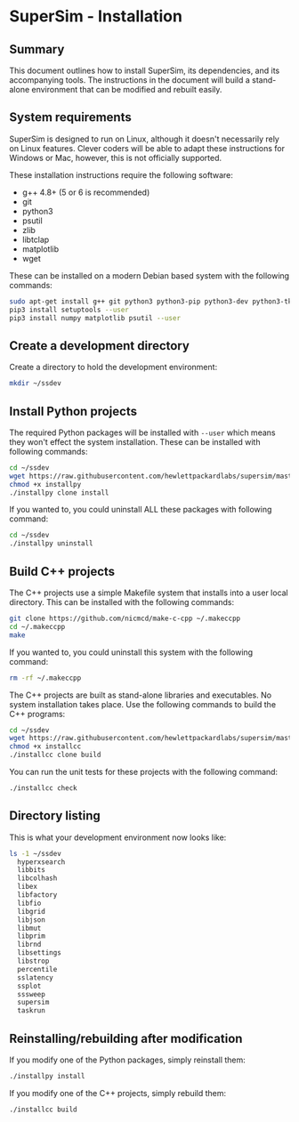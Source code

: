 # SuperSim - Installation

## Summary
This document outlines how to install SuperSim, its dependencies, and its
accompanying tools. The instructions in the document will build a stand-alone
environment that can be modified and rebuilt easily.

## System requirements
SuperSim is designed to run on Linux, although it doesn't necessarily rely
on Linux features. Clever coders will be able to adapt these instructions
for Windows or Mac, however, this is not officially supported.

These installation instructions require the following software:
- g++ 4.8+ (5 or 6 is recommended)
- git
- python3
- psutil
- zlib
- libtclap
- matplotlib
- wget

These can be installed on a modern Debian based system with the following
commands:

``` sh
sudo apt-get install g++ git python3 python3-pip python3-dev python3-tk libtclap-dev zlib1g-dev wget
pip3 install setuptools --user
pip3 install numpy matplotlib psutil --user
```

## Create a development directory
Create a directory to hold the development environment:

``` sh
mkdir ~/ssdev
```

## Install Python projects
The required Python packages will be installed with `--user` which means
they won't effect the system installation. These can be installed with
following commands:

``` sh
cd ~/ssdev
wget https://raw.githubusercontent.com/hewlettpackardlabs/supersim/master/scripts/installpy
chmod +x installpy
./installpy clone install
```

If you wanted to, you could uninstall ALL these packages with following command:

``` sh
cd ~/ssdev
./installpy uninstall
```

## Build C++ projects
The C++ projects use a simple Makefile system that installs into a user local
directory. This can be installed with the following commands:

``` sh
git clone https://github.com/nicmcd/make-c-cpp ~/.makeccpp
cd ~/.makeccpp
make
```

If you wanted to, you could uninstall this system with the following command:

``` sh
rm -rf ~/.makeccpp
```

The C++ projects are built as stand-alone libraries and executables.
No system installation takes place. Use the following commands to build the C++ programs:

``` sh
cd ~/ssdev
wget https://raw.githubusercontent.com/hewlettpackardlabs/supersim/master/scripts/installcc
chmod +x installcc
./installcc clone build
```

You can run the unit tests for these projects with the following command:

``` sh
./installcc check
```

## Directory listing
This is what your development environment now looks like:

``` sh
ls -1 ~/ssdev
  hyperxsearch
  libbits
  libcolhash
  libex
  libfactory
  libfio
  libgrid
  libjson
  libmut
  libprim
  librnd
  libsettings
  libstrop
  percentile
  sslatency
  ssplot
  sssweep
  supersim
  taskrun
```

## Reinstalling/rebuilding after modification
If you modify one of the Python packages, simply reinstall them:

``` sh
./installpy install
```

If you modify one of the C++ projects, simply rebuild them:

``` sh
./installcc build
```
